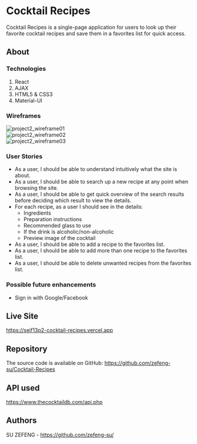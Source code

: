 # Cocktail Recipes
Cocktail Recipes is a single-page application for users to look up their favorite cocktail recipes and save them in a favorites list for quick access.

## About

### Technologies
1. React
2. AJAX
3. HTML5 & CSS3 
4. Material-UI

### Wireframes 
![project2_wireframe01](https://github.com/zefeng-su/seif-13-project2/assets/126930729/34ae75ae-f736-43e3-a72f-a86b0d344648)<br/> 
![project2_wireframe02](https://github.com/zefeng-su/seif-13-project2/assets/126930729/caa4a0ff-6c4b-4279-808b-723f945882b4)<br/> 
![project2_wireframe03](https://github.com/zefeng-su/seif-13-project2/assets/126930729/8cdd991e-652e-41f1-afc7-74bdd5c34ba7)

### User Stories
- As a user, I should be able to understand intuitively what the site is about.
- As a user, I should be able to search up a new recipe at any point when browsing the site.
- As a user, I should be able to get quick overview of the search results before deciding which result to view the details.
- For each recipe, as a user I should see in the details:
  - Ingredients
  - Preparation instructions
  - Recommended glass to use
  - If the drink is alcoholic/non-alcoholic
  - Preview image of the cocktail
- As a user, I should be able to add a recipe to the favorites list.
- As a user, I should be able to add more than one recipe to the favorites list.
- As a user, I should be able to delete unwanted recipes from the favorites list.

### Possible future enhancements
- Sign in with Google/Facebook
 
## Live Site
https://seif13p2-cocktail-recipes.vercel.app

## Repository
The source code is available on GitHub: https://github.com/zefeng-su/Cocktail-Recipes

## API used
https://www.thecocktaildb.com/api.php

## Authors
SU ZEFENG - https://github.com/zefeng-su/

 
